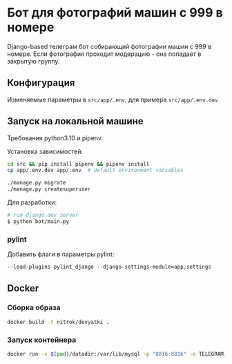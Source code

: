 # Бот для фотографий машин с 999 в номере

Django-based телеграм бот собирающий фотографии машин с 999 в номере. Если фотография проходит модерацию - она попадает в закрытую группу.

## Конфигурация
Изменяемые параметры в `src/app/.env`, для примера `src/app/.env.dev`

## Запуск на локальной машине
Требования python3.10 и pipenv.

Установка зависимостей:

```sh
cd src && pip install pipenv && pipenv install
cp app/.env.dev app/.env  # default environment variables
```

```sh
./manage.py migrate
./manage.py createsuperuser
```


Для разработки:

```sh
# run django dev server
$ python bot/main.py

```

### pylint

Добавить флаги в параметры pylint:

```
--load-plugins pylint_django --django-settings-module=app.settings
```



## Docker

### Сборка образа

```sh
docker build -t nitrok/devyatki .
```

### Запуск контейнера

```sh
docker run -v $(pwd)/datadir:/var/lib/mysql -p "8816:8816" -e TELEGRAM_TOKEN=telegram-token -it nitrok/devyatki
```
